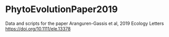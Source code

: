 # PhytoEvolutionPaper2019
Data and scripts for the paper Aranguren-Gassis et al, 2019 Ecology Letters
https://doi.org/10.1111/ele.13378
 
